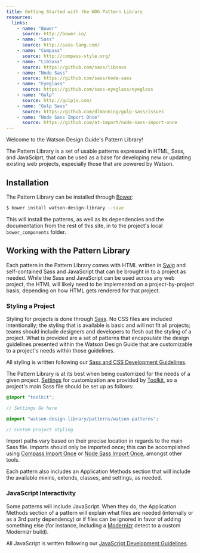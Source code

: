 ```yaml
---
title: Getting Started with the WDG Pattern Library
resources:
  links:
    - name: "Bower"
      source: http://bower.io/
    - name: "Sass"
      source: http://sass-lang.com/
    - name: "Compass"
      source: http://compass-style.org/
    - name: "LibSass"
      source: https://github.com/sass/libsass
    - name: "Node Sass"
      source: https://github.com/sass/node-sass
    - name: "Eyeglass"
      source: https://github.com/sass-eyeglass/eyeglass
    - name: "Gulp"
      source: http://gulpjs.com/
    - name: "Gulp Sass"
      source: https://github.com/dlmanning/gulp-sass/issues
    - name: "Node Sass Import Once"
      source: https://github.com/at-import/node-sass-import-once
---
```

Welcome to the Watson Design Guide's Pattern Library!

The Pattern Library is a set of usable patterns expressed in HTML, Sass, and JavaSciprt, that can be used as a base for developing new or updating existing web projects, especially those that are powered by Watson.

## Installation

The Pattern Library can be installed through [Bower](http://bower.io):

```bash
$ bower install watson-design-library --save
```

This will install the patterns, as well as its dependencies and the documentation from the rest of this site, in to the project's local `bower_components` folder.

## Working with the Pattern Library

Each pattern in the Pattern Library comes with HTML written in [Swig](http://paularmstrong.github.io/swig/) and self-contained Sass and JavaScript that can be brought in to a project as needed. While the Sass and JavaScript can be used across any web project, the HTML will likely need to be implemented on a project-by-project basis, depending on how HTML gets rendered for that project.

### Styling a Project

Styling for projects is done through [Sass](http://sass-lang.com). No CSS files are included intentionally; the styling that is available is basic and will not fit all projects; teams should include designers and developers to flesh out the styling of a project. What is provided are a set of patterns that encapsulate the design guidelines presented within the Watson Design Guide that are customizable to a project's needs within those guidelines.

All styling is written following our [Sass and CSS Development Guidelines](/guidelines/development/sass).

The Pattern Library is at its best when being customized for the needs of a given project. [Settings](/ui-patterns/documentation/settings) for customization are provided by [Toolkit](https://github.com/at-import/toolkit), so a project's main Sass file should be set up as follows:

```scss
@import "toolkit";

// Settings Go here

@import "watson-design-library/patterns/watson-patterns";

// Custom project styling
```

Import paths vary based on their precise location in regards to the main Sass file. Imports should only be imported once; this can be accomplished using [Compass Import Once](https://github.com/Compass/compass/tree/master/import-once) or [Node Sass Import Once](https://github.com/at-import/node-sass-import-once), amongst other tools.

Each pattern also includes an Application Methods section that will include the available mixins, extends, classes, and settings, as needed.

### JavaScript Interactivity

Some patterns will include JavaScript. When they do, the Application Methods section of a pattern will explain what files are needed (internally or as a 3rd party dependency) or if files can be ignored in favor of adding something else (for instance, including a [Modernizr](http://modernizr.com/) detect to a custom Modernizr build).

All JavaScript is written following our [JavaScript Development Guidelines](/guidelines/development/javascript).
